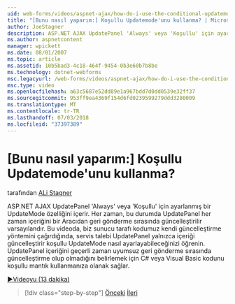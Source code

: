 ```yaml
---
uid: web-forms/videos/aspnet-ajax/how-do-i-use-the-conditional-updatemode-of-the-updatepanel
title: "[Bunu nasıl yaparım:] Koşullu Updatemode'unu kullanma? | Microsoft Docs"
author: JoeStagner
description: ASP.NET AJAX UpdatePanel 'Always' veya 'Koşullu' için ayarlanmış bir UpdateMode özelliğini içerir. Her zaman UpdatePan durumda varsayılandır...
ms.author: aspnetcontent
manager: wpickett
ms.date: 08/01/2007
ms.topic: article
ms.assetid: 10b5bad3-4c18-464f-9454-0b3e60b7b8be
ms.technology: dotnet-webforms
msc.legacyurl: /web-forms/videos/aspnet-ajax/how-do-i-use-the-conditional-updatemode-of-the-updatepanel
msc.type: video
ms.openlocfilehash: a63c5687e52dd89e1a967bdd7d0dd0539e32ff37
ms.sourcegitcommit: 953ff9ea4369f154d6fd0239599279ddd3280009
ms.translationtype: MT
ms.contentlocale: tr-TR
ms.lasthandoff: 07/03/2018
ms.locfileid: "37397389"
---
```

<a name="how-do-i-use-the-conditional-updatemode-of-the-updatepanel"></a>[Bunu nasıl yaparım:] Koşullu Updatemode'unu kullanma?
====================
tarafından [ALi Stagner](https://github.com/JoeStagner)

ASP.NET AJAX UpdatePanel 'Always' veya 'Koşullu' için ayarlanmış bir UpdateMode özelliğini içerir. Her zaman, bu durumda UpdatePanel her zaman içeriğini bir Aracıdan geri gönderme sırasında güncelleştirilir varsayılandır. Bu videoda, biz sunucu tarafı kodumuz kendi güncelleştirme yöntemini çağırdığında, servis talebi UpdatePanel yalnızca içeriği güncelleştirir koşullu UpdateMode nasıl ayarlayabileceğinizi öğrenin. UpdatePanel içeriğini geçerli zaman uyumsuz geri gönderme sırasında güncelleştirme olup olmadığını belirlemek için C# veya Visual Basic kodunu koşullu mantık kullanmanıza olanak sağlar.

[&#9654;Videoyu (13 dakika)](https://channel9.msdn.com/Blogs/ASP-NET-Site-Videos/how-do-i-use-the-conditional-updatemode-of-the-updatepanel)

> [!div class="step-by-step"]
> [Önceki](how-do-i-determine-whether-an-asynchronous-postback-has-occurred.md)
> [İleri](how-do-i-implement-the-persistent-communications-pattern-with-the-updatepanel.md)

